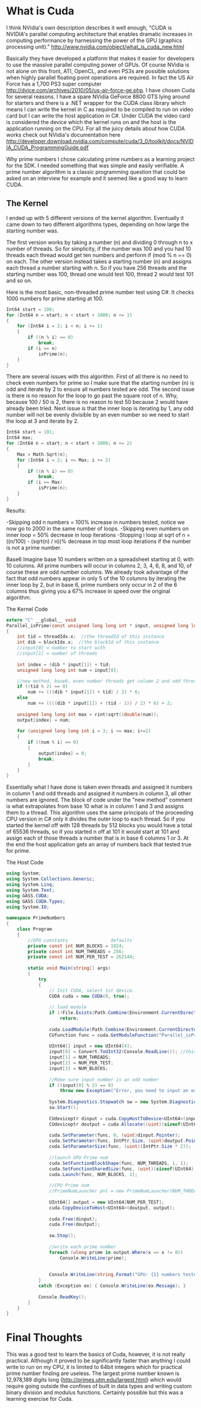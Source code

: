 # What is Cuda
I think NVidia's own description describes it well enough, "CUDA is NVIDIA's parallel computing architecture that enables dramatic increases in computing performance by harnessing the power of the GPU (graphics processing unit)." http://www.nvidia.com/object/what_is_cuda_new.html

Basically they have developed a platform that makes it easier for developers to use the massive parallel computing power of GPUs. Of course NVidia is not alone on this front, ATI, OpenCL, and even PS3s are possible solutions when highly parallel floating point operations are required. In fact the US Air Force has a 1,700 PS3 super computer http://dvice.com/archives/2010/05/us-air-force-ge.php. I have chosen Cuda for several reasons. I have a spare NVidia GeForce 8800 GTS lying around for starters and there is a .NET wrapper for the CUDA class library which means I can write the kernel in C as required to be compiled to run on video card but I can write the host application in C#. Under CUDA the video card is considered the device which the kernel runs on and the host is the application running on the CPU. For all the juicy details about how CUDA works check out NVidia's documentation here http://developer.download.nvidia.com/compute/cuda/3_0/toolkit/docs/NVIDIA_CUDA_ProgrammingGuide.pdf

Why prime numbers
I chose calculating prime numbers as a learning project for the SDK. I needed something that was simple and easily verifiable. A prime number algorithm is a classic programming question that could be asked on an interview for example and it seemed like a good way to learn CUDA.

## The Kernel
I ended up with 5 different versions of the kernel algorithm. Eventually it came down to two different algorithms types, depending on how large the starting number was.

The first version works by taking a number (n) and dividing 0 through n to x number of threads. So for simplicity, if the number was 100 and you had 10 threads each thread would get ten numbers and perform if (mod % n == 0) on each. The other version instead takes a starting number (n) and assigns each thread a number starting with n. So if you have 256 threads and the starting number was 100, thread one would test 100, thread 2 would test 101 and so on.

Here is the most basic, non-threaded prime number test using C#. It checks 1000 numbers for prime starting at 100.

```C
Int64 start = 100;
for (Int64 n = start; n < start + 1000; n += 1)
{
	for (Int64 i = 2; i < n; i += 1)
	{
		if ((n % i) == 0)
			break;
		if (i == n)
			isPrime(n);
	}
}
```
					
There are several issues with this algorithm. First of all there is no need to check even numbers for prime so I make sure that the starting number (n) is odd and iterate by 2 to ensure all numbers tested are odd. The second issue is there is no reason for the loop to go past the square root of n. Why, because 100 / 50 is 2, there is no reason to test 50 because 2 would have already been tried. Next issue is that the inner loop is iterating by 1, any odd number will not be evenly divisible by an even number so we need to start the loop at 3 and iterate by 2.

```C
Int64 start = 101;
Int64 max;
for (Int64 n = start; n < start + 2000; n += 2)
{
    Max = Math.Sqrt(n);
    for (Int64 i = 2; i <= Max; i += 2)
    {
        if ((n % i) == 0)
            break;
        if (i == Max)
            isPrime(n);
    }
}
```
					
Results:

-Skipping odd n numbers = 100% increase in numbers tested, notice we now go to 2000 in the same number of loops.
-Skipping even numbers on inner loop = 50% decrease in loop iterations
-Stopping i loop at sqrt of n = ((n/100) - (sqrt(n) / n))% decrease in top most loop iterations if the number is not a prime number.

Base6
Imagine base 10 numbers written on a spreadsheet starting at 0, with 10 columns. All prime numbers will occur in columns 2, 3, 4, 6, 8, and 10, of course these are odd number columns. We already took advantage of the fact that odd numbers appear in only 5 of the 10 columns by iterating the inner loop by 2, but in base 6, prime numbers only occur in 2 of the 6 columns thus giving you a 67% increase in speed over the original algorithm.

The Kernel Code
```C
extern "C" __global__ void
Parallel_isPrime(const unsigned long long int * input, unsigned long long int * output)
{
    int tid = threadIdx.x;  //the threadId of this instance
    int dib = blockIdx.x;  //the blockId of this instance
    //input[0] = number to start with
    //input[1] = number of threads
    
    int index = (dib * input[1]) + tid; 
    unsigned long long int num = input[0];

    //new method, base6, even number threads get column 2 and odd threads get column 6 numbers in base 6
    if ((tid % 2) == 0)
        num += (((dib * input[1]) + tid) / 2) * 6;
    else
        num += ((((dib * input[1]) + (tid - 1)) / 2) * 6) + 2;
    
    unsigned long long int max = rint(sqrt((double)num));
    output[index] = num;
    
    for (unsigned long long int i = 3; i <= max; i+=2)
    {
        if ((num % i) == 0)
        {   
            output[index] = 0;
            break;  
        }
    }
}
```
					
Essentially what I have done is taken even threads and assigned it numbers in column 1 and odd threads and assigned it numbers in column 3, all other numbers are ignored. The block of code under the "new method" comment is what extrapolates from base 10 what is in column 1 and 3 and assigns them to a thread. This algorithm uses the same principals of the proceeding CPU version in C# only it divides the outer loop to each thread. So if you started the kernel off with 128 threads by 512 blocks you would have a total of 65536 threads, so if you started n off at 101 it would start at 101 and assign each of those threads a number that is in base 6 columns 1 or 3. At the end the host application gets an array of numbers back that tested true for prime.

The Host Code
```C#
using System;
using System.Collections.Generic;
using System.Linq;
using System.Text;
using GASS.CUDA;
using GASS.CUDA.Types;
using System.IO;
 
namespace PrimeNumbers
{
    class Program
    {
        //GPU constants                defaults
        private const int NUM_BLOCKS = 1024;
        private const int NUM_THREADS = 256;
        private const int NUM_PER_TEST = 262144;
 
        static void Main(string[] args)
        {
            try
            {
                // Init CUDA, select 1st device.
                CUDA cuda = new CUDA(0, true);
 
                // load module
                if (!File.Exists(Path.Combine(Environment.CurrentDirectory, "prime_kernel2.cubin")))
                    return;
 
                cuda.LoadModule(Path.Combine(Environment.CurrentDirectory, "prime_kernel2.cubin"));
                CUfunction func = cuda.GetModuleFunction("Parallel_isPrime");
 
                UInt64[] input = new UInt64[4];
                input[0] = Convert.ToUInt32(Console.ReadLine()); //this number will be the starting point
                input[1] = NUM_THREADS;
                input[2] = NUM_PER_TEST;
                input[3] = NUM_BLOCKS;
 
                //Make sure input number is an odd number
                if ((input[0] % 2) == 0)
                    throw new Exception("Error, you need to input an odd number.");
 
                System.Diagnostics.Stopwatch sw = new System.Diagnostics.Stopwatch();
                sw.Start();
 
                CUdeviceptr dinput = cuda.CopyHostToDevice<UInt64>(input);
                CUdeviceptr doutput = cuda.Allocate((uint)(sizeof(UInt64) * NUM_PER_TEST));
 
                cuda.SetParameter(func, 0, (uint)dinput.Pointer);
                cuda.SetParameter(func, IntPtr.Size, (uint)doutput.Pointer);
                cuda.SetParameterSize(func, (uint)(IntPtr.Size * 2));
 
                //launch GPU Prime num
                cuda.SetFunctionBlockShape(func, NUM_THREADS, 1, 1);
                cuda.SetFunctionSharedSize(func, (uint)(sizeof(UInt64) * NUM_THREADS));
                cuda.Launch(func, NUM_BLOCKS, 1);
 
                //CPU Prime num
                //PrimeNumLauncher pnl = new PrimeNumLauncher(NUM_THREADS_CPU, NUM_TESTS_CPU / NUM_THREADS_CPU, input[0] + (NUM_BLOCKS * NUM_THREADS));
 
                UInt64[] output = new UInt64[NUM_PER_TEST];
                cuda.CopyDeviceToHost<UInt64>(doutput, output);
 
                cuda.Free(dinput);
                cuda.Free(doutput);
 
                sw.Stop();
 
                //write each prime number
                foreach (ulong prime in output.Where(x => x != 0))
                    Console.WriteLine(prime);
 
 
                Console.WriteLine(string.Format("GPU: {1} numbers tested in {0} ms. ({2} nps)", sw.ElapsedMilliseconds.ToString(), NUM_PER_TEST * 2, ((NUM_PER_TEST * 2) / sw.ElapsedMilliseconds) * 1000));
            }
            catch (Exception ex) { Console.WriteLine(ex.Message); }
 
            Console.ReadKey();
        }
    }
}
```
					
# Final Thoughts
This was a good test to learn the basics of Cuda, however, it is not really practical. Although it proved to be significantly faster than anything I could write to run on my CPU, it is limited to 64bit integers which for practical prime number finding are useless. The largest prime number known is 12,978,189 digits long (http://primes.utm.edu/largest.html) which would require going outside the confines of built in data types and writing custom binary division and modulus functions. Certainly possible but this was a learning exercise for Cuda.